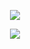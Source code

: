 <p align='center'>
    <img src="https://capsule-render.vercel.app/api?type=venom&color=F6CED8&height=300&section=header&text=SeungEun,PARK%20&render&fontSize=70&animation=fadeIn&fontAlignY=38&desc=FrontEnd!&descAlignY=60&descAlign=82&fontColor=F7819F"/>
</p>
<p align='center'>
    <img src="https://img.shields.io/badge/react-61DAFB?style=flat&logo=react&logoColor=white"/>
<br/>

<!--
**sep037/sep037** is a ✨ _special_ ✨ repository because its `README.md` (this file) appears on your GitHub profile.

Here are some ideas to get you started:

- 🔭 I’m currently working on ...
- 🌱 I’m currently learning ...
- 👯 I’m looking to collaborate on ...
- 🤔 I’m looking for help with ...
- 💬 Ask me about ...
- 📫 How to reach me: ...
- 😄 Pronouns: ...
- ⚡ Fun fact: ...
-->
